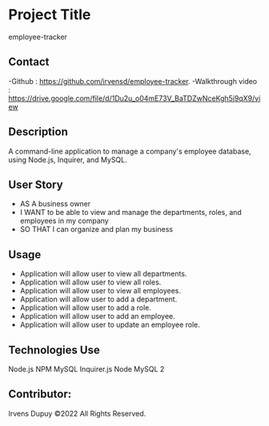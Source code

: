 # Project Title 
employee-tracker
## Contact
-Github : https://github.com/irvensd/employee-tracker.
-Walkthrough video : https://drive.google.com/file/d/1Du2u_o04mE73V_BaTDZwNceKgh5j9qX9/view

 ## Description 
 A command-line application to manage a company's employee database, using Node.js, Inquirer, and MySQL.

## User Story
- AS A business owner
- I WANT to be able to view and manage the departments, roles, and employees in my company
- SO THAT I can organize and plan my business
## Usage
- Application will allow user to view all departments.
- Application will allow user to view all roles.
- Application will allow user to view all employees.
- Application will allow user to add a department.
- Application will allow user to add a role.
- Application will allow user to add an employee.
- Application will allow user to update an employee role.
    
## Technologies Use
Node.js
NPM
MySQL
Inquirer.js
Node MySQL 2
## Contributor:
Irvens Dupuy ©2022 All Rights Reserved.
